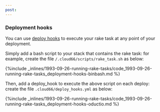 ```yaml
---
post: 
---
```


### Deployment hooks

You can use [deploy hooks](http://help.cloud66.com/deployment/deploy-hooks) to execute your rake task at any point of your deployment.

Simply add a bash script to your stack that contains the rake task: for example, create the file `/.cloud66/scripts/rake_task.sh` as below:



{%include _inlines/1993-09-26-running-rake-tasks/code_1993-09-26-running-rake-tasks_deployment-hooks-binbash.md %}



Then, add a deploy&#95;hook to execute the above script on each deploy: create the file `.cloud66/deploy_hooks.yml` as below:



{%include _inlines/1993-09-26-running-rake-tasks/code_1993-09-26-running-rake-tasks_deployment-hooks-oductio.md %}



